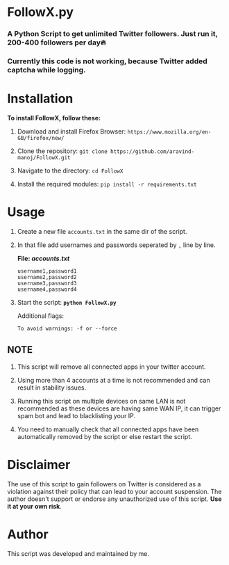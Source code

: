 # FollowX.py

### A Python Script to get unlimited Twitter followers. Just run it, 200-400 followers per day🔥
### Currently this code is not working, because Twitter added captcha while logging.

# Installation

**To install FollowX, follow these:**

1. Download and install Firefox Browser: `https://www.mozilla.org/en-GB/firefox/new/`

2. Clone the repository: `git clone https://github.com/aravind-manoj/FollowX.git`

3. Navigate to the directory: `cd FollowX`

4. Install the required modules: `pip install -r requirements.txt`

# Usage

1. Create a new file `accounts.txt` in the same dir of the script.

2. In that file add usernames and passwords seperated by `,` line by line.

   **File: *accounts.txt***

       username1,password1
       username2,password2
       username3,password3
       username4,password4

3. Start the script: **`python FollowX.py`**

   Additional flags:

       To avoid warnings: -f or --force


## NOTE

1. This script will remove all connected apps in your twitter account.

2. Using more than 4 accounts at a time is not recommended and can result in stability issues.

3. Running this script on multiple devices on same LAN is not recommended as these devices are having same WAN IP, it can trigger spam bot and lead to blacklisting your IP.

4. You need to manually check that all connected apps have been automatically removed by the script or else restart the script.

# Disclaimer

The use of this script to gain followers on Twitter is considered as a violation against their policy that can lead to your account suspension. The author doesn't support or endorse any unauthorized use of this script. **Use it at your own risk**.

# Author

This script was developed and maintained by me.
